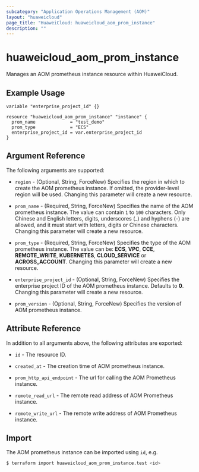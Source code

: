 ```yaml
---
subcategory: "Application Operations Management (AOM)"
layout: "huaweicloud"
page_title: "HuaweiCloud: huaweicloud_aom_prom_instance"
description: ""
---
```


# huaweicloud_aom_prom_instance

Manages an AOM prometheus instance resource within HuaweiCloud.

## Example Usage

```hcl
variable "enterprise_project_id" {}

resource "huaweicloud_aom_prom_instance" "instance" {
  prom_name             = "test_demo"
  prom_type             = "ECS"
  enterprise_project_id = var.enterprise_project_id
}
```

## Argument Reference

The following arguments are supported:

* `region` - (Optional, String, ForceNew) Specifies the region in which to create the AOM prometheus instance.
  If omitted, the provider-level region will be used. Changing this parameter will create a new resource.

* `prom_name` - (Required, String, ForceNew) Specifies the name of the AOM prometheus instance.
  The value can contain `1` to `100` characters. Only Chinese and English letters, digits, underscores (_)
  and hyphens (-) are allowed, and it must start with letters, digits or Chinese characters.
  Changing this parameter will create a new resource.

* `prom_type` - (Required, String, ForceNew) Specifies the type of the AOM prometheus instance.
  The value can be: **ECS**, **VPC**, **CCE**, **REMOTE_WRITE**, **KUBERNETES**,
  **CLOUD_SERVICE** or **ACROSS_ACCOUNT**.
  Changing this parameter will create a new resource.

* `enterprise_project_id` - (Optional, String, ForceNew) Specifies the enterprise project ID of the
  AOM prometheus instance. Defaults to **0**. Changing this parameter will create a new resource.

* `prom_version` - (Optional, String, ForceNew) Specifies the version of AOM prometheus instance.

## Attribute Reference

In addition to all arguments above, the following attributes are exported:

* `id` - The resource ID.

* `created_at` - The creation time of AOM prometheus instance.

* `prom_http_api_endpoint` - The url for calling the AOM Prometheus instance.

* `remote_read_url` - The remote read address of AOM Prometheus instance.

* `remote_write_url` - The remote write address of AOM Prometheus instance.

## Import

The AOM prometheus instance can be imported using `id`, e.g.

```bash
$ terraform import huaweicloud_aom_prom_instance.test <id>
```
